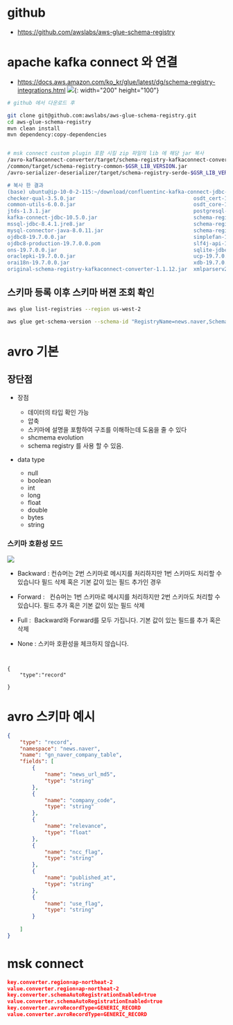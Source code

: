 # github
- https://github.com/awslabs/aws-glue-schema-registry


# apache kafka connect 와 연결
- https://docs.aws.amazon.com/ko_kr/glue/latest/dg/schema-registry-integrations.html
![](https://docs.aws.amazon.com/ko_kr/glue/latest/dg/images/schema_reg_int_kafka_connect.png){: width="200" height="100"}


```bash
# github 에서 다운로드 후 

git clone git@github.com:awslabs/aws-glue-schema-registry.git
cd aws-glue-schema-registry
mvn clean install
mvn dependency:copy-dependencies


# msk connect custom plugin 포함 시킬 zip 파일의 lib 에 해당 jar 복사 
/avro-kafkaconnect-converter/target/schema-registry-kafkaconnect-converter-$GSR_LIB_VERSION.jar:
/common/target/schema-registry-common-$GSR_LIB_VERSION.jar
/avro-serializer-deserializer/target/schema-registry-serde-$GSR_LIB_VERSION.jar'

# 복사 한 결과 
(base) ubuntu@ip-10-0-2-115:~/download/confluentinc-kafka-connect-jdbc-10.5.0/lib$ ls
checker-qual-3.5.0.jar                                      osdt_cert-19.7.0.0.jar
common-utils-6.0.0.jar                                      osdt_core-19.7.0.0.jar
jtds-1.3.1.jar                                              postgresql-42.3.3.jar
kafka-connect-jdbc-10.5.0.jar                               schema-registry-common-1.1.12.jar
mssql-jdbc-8.4.1.jre8.jar                                   schema-registry-kafkaconnect-converter-1.1.12.jar
mysql-connector-java-8.0.11.jar                             schema-registry-serde-1.1.12.jar
ojdbc8-19.7.0.0.jar                                         simplefan-19.7.0.0.jar
ojdbc8-production-19.7.0.0.pom                              slf4j-api-1.7.30.jar
ons-19.7.0.0.jar                                            sqlite-jdbc-3.25.2.jar
oraclepki-19.7.0.0.jar                                      ucp-19.7.0.0.jar
orai18n-19.7.0.0.jar                                        xdb-19.7.0.0.jar
original-schema-registry-kafkaconnect-converter-1.1.12.jar  xmlparserv2-19.7.0.0.jar

```
## 스키마 등록 이후 스키마 버젼 조회 확인

```bash
aws glue list-registries --region us-west-2

aws glue get-schema-version --schema-id "RegistryName=news.naver,SchemaName=gn_news_company_table" --schema-version-number "VersionNumber=1"

```

# avro 기본 

## 장단점 
- 장점 
  - 데이터의 타입 확인 가능
  - 압축 
  - 스키마에 설명을 포함하여 구조를 이해하는데 도움을 줄 수 있다
  - shcmema evolution
  - schema registry 를 사용 할 수 있음. 

- data type
  - null 
  - boolean
  - int
  - long
  - float 
  - double
  - bytes
  - string


### 스키마 호환성 모드 
![](https://img1.daumcdn.net/thumb/R1280x0/?scode=mtistory2&fname=https%3A%2F%2Fblog.kakaocdn.net%2Fdn%2FbSXeAE%2FbtqDIobE5p4%2F41zIKdECX5K1QKOz77Hjo0%2Fimg.png)
- Backward :
    컨슈머는 2번 스키마로 메시지를 처리하지만 1번 스키마도 처리할 수 있습니다
    필드 삭제 혹은 기본 값이 있는 필드 추가인 경우

- Forward :  
    컨슈머는 1번 스키마로 메시지를 처리하지만 2번 스키마도 처리할 수 있습니다.
    필드 추가 혹은 기본 값이 있는 필드 삭제
- Full : 
    Backward와 Forward를 모두 가집니다.
    기본 값이 있는 필드를 추가 혹은 삭제
- None :
    스키마 호환성을 체크하지 않습니다.


```avro


{
    "type":"record"

}

```





# avro 스키마 예시 

``` json
{
    "type": "record",
    "namespace": "news.naver",
    "name": "gn_naver_company_table",
    "fields": [
        {
            "name": "news_url_md5",
            "type": "string"
        },
        {
            "name": "company_code",
            "type": "string"
        },
        {
            "name": "relevance",
            "type": "float"
        },
        {
            "name": "ncc_flag",
            "type": "string"
        },
        {
            "name": "published_at",
            "type": "string"
        },
        {
            "name": "use_flag",
            "type": "string"
        }
   
    ]
}
```



# msk connect 

```json
key.converter.region=ap-northeat-2
value.converter.region=ap-northeat-2
key.converter.schemaAutoRegistrationEnabled=true
value.converter.schemaAutoRegistrationEnabled=true
key.converter.avroRecordType=GENERIC_RECORD
value.converter.avroRecordType=GENERIC_RECORD

```